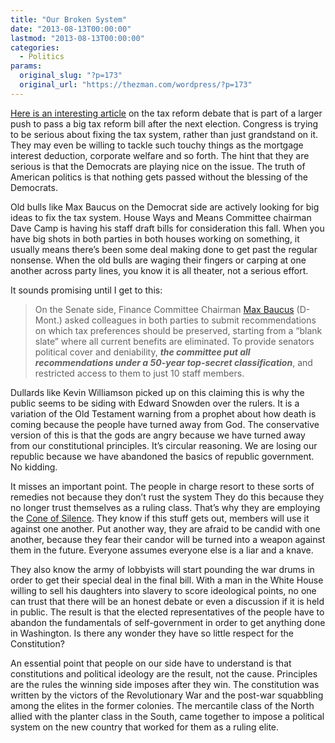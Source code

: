 ```yaml
---
title: "Our Broken System"
date: "2013-08-13T00:00:00"
lastmod: "2013-08-13T00:00:00"
categories:
  - Politics
params:
  original_slug: "?p=173"
  original_url: "https://thezman.com/wordpress/?p=173"
---
```


<a
href="http://www.latimes.com/business/realestate/la-fi-harney-20130811-story.html"
rel="noopener" target="_blank">Here is an interesting article</a> on the
tax reform debate that is part of a larger push to pass a big tax reform
bill after the next election. Congress is trying to be serious about
fixing the tax system, rather than just grandstand on it. They may even
be willing to tackle such touchy things as the mortgage interest
deduction, corporate welfare and so forth. The hint that they are
serious is that the Democrats are playing nice on the issue. The truth
of American politics is that nothing gets passed without the blessing of
the Democrats.

Old bulls like Max Baucus on the Democrat side are actively looking for
big ideas to fix the tax system. House Ways and Means Committee chairman
Dave Camp is having his staff draft bills for consideration this fall.
When you have big shots in both parties in both houses working on
something, it usually means there’s been some deal making done to get
past the regular nonsense. When the old bulls are waging their fingers
or carping at one another across party lines, you know it is all
theater, not a serious effort.

It sounds promising until I get to this:

> On the Senate side, Finance Committee Chairman <a
> href="http://www.latimes.com/topic/politics/government/max-baucus-PEPLT000333.topic"
> id="PEPLT000333" title="Max Baucus">Max Baucus</a> (D-Mont.) asked
> colleagues in both parties to submit recommendations on which tax
> preferences should be preserved, starting from a “blank slate” where
> all current benefits are eliminated. To provide senators political
> cover and deniability, ***the committee put all recommendations under
> a 50-year top-secret classification***, and restricted access to them
> to just 10 staff members.

Dullards like Kevin Williamson picked up on this claiming this is why
the public seems to be siding with Edward Snowden over the rulers. It is
a variation of the Old Testament warning from a prophet about how death
is coming because the people have turned away from God. The conservative
version of this is that the gods are angry because we have turned away
from our constitutional principles. It’s circular reasoning. We are
losing our republic because we have abandoned the basics of republic
government. No kidding.

It misses an important point. The people in charge resort to these sorts
of remedies not because they don’t rust the system They do this because
they no longer trust themselves as a ruling class. That’s why they are
employing the
<a href="http://en.wikipedia.org/wiki/Cone_of_Silence" rel="noopener"
target="_blank">Cone of Silence</a>. They know if this stuff gets out,
members will use it against one another. Put another way, they are
afraid to be candid with one another, because they fear their candor
will be turned into a weapon against them in the future. Everyone
assumes everyone else is a liar and a knave.

They also know the army of lobbyists will start pounding the war drums
in order to get their special deal in the final bill. With a man in the
White House willing to sell his daughters into slavery to score
ideological points, no one can trust that there will be an honest debate
or even a discussion if it is held in public. The result is that the
elected representatives of the people have to abandon the fundamentals
of self-government in order to get anything done in Washington. Is there
any wonder they have so little respect for the Constitution?

An essential point that people on our side have to understand is that
constitutions and political ideology are the result, not the cause.
Principles are the rules the winning side imposes after they win. The
constitution was written by the victors of the Revolutionary War and the
post-war squabbling among the elites in the former colonies. The
mercantile class of the North allied with the planter class in the
South, came together to impose a political system on the new country
that worked for them as a ruling elite.
